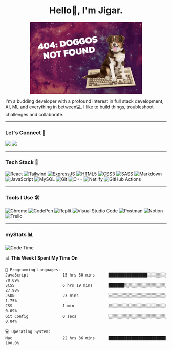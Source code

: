 <!--
"You might have a gift for the mystic arts, but you still have much to learn."
-Wong, 'Doctor Strange', 2016.
-->

<!--Need to use basic HTML & inline CSS cuz markdown doesn't allow you to tweak alignment directly (see docs here: http://daringfireball.net/projects/markdown/syntax#img)-->
<h1 align="center"> Hello👋, I'm Jigar. </h1>
<p align="center"> 
  <img align="center" src="404.gif" width="350">
</p>
<p>I'm a budding developer with a profound interest in full stack development, AI, ML and everything in between💻. I like to build things, troubleshoot challenges and collaborate.</p>

---

### Let's Connect 🔗
[![](https://img.shields.io/badge/linkedin-%230077B5.svg?&style=for-the-badge&logo=linkedin&logoColor=white0e76a8)](https://www.linkedin.com/in/jigar-patel-b0012912b/)
[![](https://img.shields.io/badge/twitter-%230077B5.svg?&style=for-the-badge&logo=twitter&logoColor=white&color=00acee)](https://twitter.com/jpxtel7)

---

### Tech Stack 🚀
![React](https://img.shields.io/badge/React-20232A?style=for-the-badge&logo=react&logoColor=61DAFB)
![Tailwind](https://img.shields.io/badge/Tailwind_CSS-38B2AC?style=for-the-badge&logo=tailwind-css&logoColor=white)
![ExpressJS](https://img.shields.io/badge/Express.js-404D59?style=for-the-badge)
![HTML5](https://img.shields.io/badge/html5-%23E34F26.svg?style=for-the-badge&logo=html5&logoColor=white)
![CSS3](https://img.shields.io/badge/css3-%231572B6.svg?style=for-the-badge&logo=css3&logoColor=white)
![SASS](https://img.shields.io/badge/Sass-CC6699?style=for-the-badge&logo=sass&logoColor=white)
![Markdown](https://img.shields.io/badge/Markdown-000000?style=for-the-badge&logo=markdown&logoColor=white)
![JavaScript](https://img.shields.io/badge/javascript-%23323330.svg?style=for-the-badge&logo=javascript&logoColor=%23F7DF1E)
![MySQL](https://img.shields.io/badge/MySQL-005C84?style=for-the-badge&logo=mysql&logoColor=white)
![Git](https://img.shields.io/badge/GIT-000000?style=for-the-badge&logo=git&logoColor=E44C30)
![C++](https://img.shields.io/badge/c++-%2300599C.svg?style=for-the-badge&logo=c%2B%2B&logoColor=white)
![Netlify](https://img.shields.io/badge/Netlify-00C7B7?style=for-the-badge&logo=netlify&logoColor=white)
![GitHub Actions](https://img.shields.io/badge/GitHub_Actions-2088FF?style=for-the-badge&logo=github-actions&logoColor=white)

---

### Tools I Use 🛠️ 
![Chrome](https://img.shields.io/badge/Google_chrome-000000?style=for-the-badge&logo=Google-chrome&logoColor=white)
![CodePen](https://img.shields.io/badge/CodePen-white?style=for-the-badge&logo=codepen&logoColor=black)
![Replit](https://img.shields.io/badge/Replit-000000?style=for-the-badge&logo=replit&logoColor=667881)
![Visual Studio Code](https://img.shields.io/badge/Visual%20Studio%20Code-0078d7.svg?style=for-the-badge&logo=visual-studio-code&logoColor=white)
![Postman](https://img.shields.io/badge/Postman-FF6C37?style=for-the-badge&logo=postman&logoColor=white)
![Notion](https://img.shields.io/badge/Notion-000000?style=for-the-badge&logo=notion&logoColor=white)
![Trello](https://img.shields.io/badge/Trello-0052CC?style=for-the-badge&logo=trello&logoColor=white)

---

### myStats 📊
<!--START_SECTION:waka-->
![Code Time](http://img.shields.io/badge/Code%20Time-0%20secs-blue)

📊 **This Week I Spent My Time On** 

```text
💬 Programming Languages: 
JavaScript               15 hrs 50 mins      █████████████████░░░░░░░░   70.09% 
SCSS                     6 hrs 19 mins       ███████░░░░░░░░░░░░░░░░░░   27.98% 
JSON                     23 mins             ░░░░░░░░░░░░░░░░░░░░░░░░░   1.75% 
CSS                      1 min               ░░░░░░░░░░░░░░░░░░░░░░░░░   0.09% 
Git Config               0 secs              ░░░░░░░░░░░░░░░░░░░░░░░░░   0.04%

💻 Operating System: 
Mac                      22 hrs 36 mins      █████████████████████████   100.0%

```


<!--END_SECTION:waka-->
